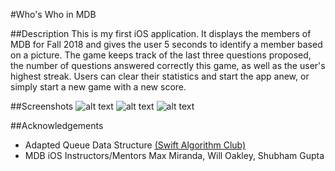 #Who's Who in MDB

##Description
This is my first iOS application. It displays the members of MDB for Fall 2018 and gives the user 5 seconds to identify a member based on a picture. The game keeps track of the last three questions proposed, the number of questions answered correctly this game, as well as the user's highest streak. Users can clear their statistics and start the app anew, or simply start a new game with a new score.

##Screenshots
![alt text](screenshots/home "Home Screen")
![alt text](screenshots/gameplay "Gameplay")
![alt text](screenshots/stats "Statistics")



##Acknowledgements
* Adapted Queue Data Structure [\(Swift Algorithm Club\)](https://github.com/raywenderlich/swift-algorithm-club/blob/master/Queue/)
* MDB iOS Instructors/Mentors Max Miranda, Will Oakley, Shubham Gupta


